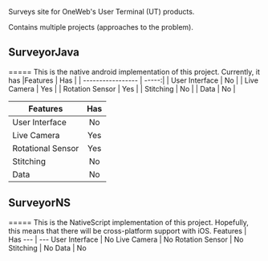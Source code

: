 Surveys site for OneWeb's User Terminal (UT) products. 

Contains multiple projects (approaches to the problem).

## SurveyorJava
=====
This is the native android implementation of this project.
Currently, it has
|Features | Has |
| -----------------	| -----:|
| User Interface | No |
| Live Camera | Yes	|
| Rotation Sensor | Yes	|
| Stitching | No |
| Data | No	|

| Features        | Has           |
| ------------- |:-------------:|
| User Interface      | No |
| Live Camera      | Yes |
| Rotational Sensor      | Yes      |
| Stitching | No |
| Data | No |
## SurveyorNS
=====
This is the NativeScript implementation of this project. Hopefully, this means that there will be cross-platform support with iOS.
Features | Has
--- | ---
User Interface | No
Live Camera | No
Rotation Sensor | No
Stitching | No
Data | No

